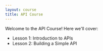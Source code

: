 ```yaml
---
layout: course
title: API Course
---
```


Welcome to the API Course! Here we'll cover:
- Lesson 1: Introduction to APIs
- Lesson 2: Building a Simple API
